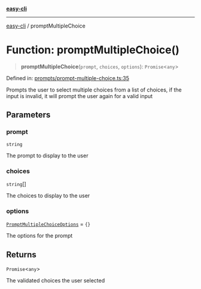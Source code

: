 [**easy-cli**](../README.md)

***

[easy-cli](../globals.md) / promptMultipleChoice

# Function: promptMultipleChoice()

> **promptMultipleChoice**(`prompt`, `choices`, `options`): `Promise`\<`any`\>

Defined in: [prompts/prompt-multiple-choice.ts:35](https://github.com/patrickeaton/easy-cli/blob/74d97c3fa8c354b7b3193533a1494ff778ae7a99/src/prompts/prompt-multiple-choice.ts#L35)

Prompts the user to select multiple choices from a list of choices, if the input is invalid, it will prompt the user again for a valid input

## Parameters

### prompt

`string`

The prompt to display to the user

### choices

`string`[]

The choices to display to the user

### options

[`PromptMultipleChoiceOptions`](../type-aliases/PromptMultipleChoiceOptions.md) = `{}`

The options for the prompt

## Returns

`Promise`\<`any`\>

The validated choices the user selected
